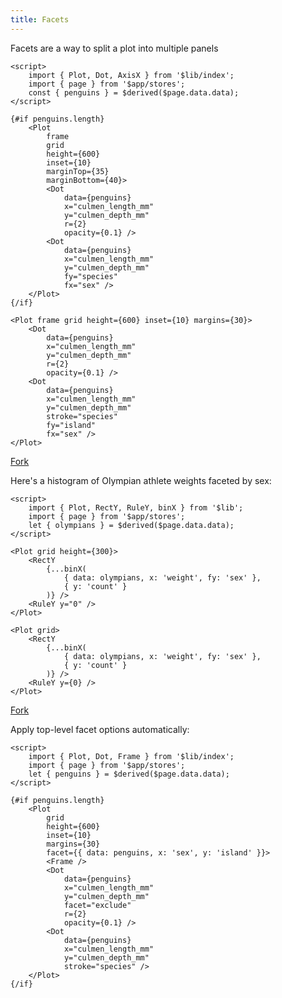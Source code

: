 ```yaml
---
title: Facets
---
```


Facets are a way to split a plot into multiple panels

```svelte live
<script>
    import { Plot, Dot, AxisX } from '$lib/index';
    import { page } from '$app/stores';
    const { penguins } = $derived($page.data.data);
</script>

{#if penguins.length}
    <Plot
        frame
        grid
        height={600}
        inset={10}
        marginTop={35}
        marginBottom={40}>
        <Dot
            data={penguins}
            x="culmen_length_mm"
            y="culmen_depth_mm"
            r={2}
            opacity={0.1} />
        <Dot
            data={penguins}
            x="culmen_length_mm"
            y="culmen_depth_mm"
            fy="species"
            fx="sex" />
    </Plot>
{/if}
```

```svelte
<Plot frame grid height={600} inset={10} margins={30}>
    <Dot
        data={penguins}
        x="culmen_length_mm"
        y="culmen_depth_mm"
        r={2}
        opacity={0.1} />
    <Dot
        data={penguins}
        x="culmen_length_mm"
        y="culmen_depth_mm"
        stroke="species"
        fy="island"
        fx="sex" />
</Plot>
```

[Fork](https://svelte.dev/playground/fe8b6ab8f5ea4e06a6d733d1eae71f52?version=5.16.0)

Here's a histogram of Olympian athlete weights faceted by sex:

```svelte live
<script>
    import { Plot, RectY, RuleY, binX } from '$lib';
    import { page } from '$app/stores';
    let { olympians } = $derived($page.data.data);
</script>

<Plot grid height={300}>
    <RectY
        {...binX(
            { data: olympians, x: 'weight', fy: 'sex' },
            { y: 'count' }
        )} />
    <RuleY y="0" />
</Plot>
```

```svelte
<Plot grid>
    <RectY
        {...binX(
            { data: olympians, x: 'weight', fy: 'sex' },
            { y: 'count' }
        )} />
    <RuleY y={0} />
</Plot>
```

[Fork](https://svelte.dev/playground/f01016597a854ec3ad4b38f901a513ec?version=5.16.0)

Apply top-level facet options automatically:

```svelte --live
<script>
    import { Plot, Dot, Frame } from '$lib/index';
    import { page } from '$app/stores';
    let { penguins } = $derived($page.data.data);
</script>

{#if penguins.length}
    <Plot
        grid
        height={600}
        inset={10}
        margins={30}
        facet={{ data: penguins, x: 'sex', y: 'island' }}>
        <Frame />
        <Dot
            data={penguins}
            x="culmen_length_mm"
            y="culmen_depth_mm"
            facet="exclude"
            r={2}
            opacity={0.1} />
        <Dot
            data={penguins}
            x="culmen_length_mm"
            y="culmen_depth_mm"
            stroke="species" />
    </Plot>
{/if}
```
